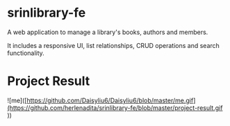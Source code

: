# srinlibrary-fe

A web application to manage a library's books, authors and members. 

It includes a responsive UI, list relationships, CRUD operations and search functionality.


# Project Result
![me]([https://github.com/Daisyliu6/Daisyliu6/blob/master/me.gif](https://github.com/herlenadita/srinlibrary-fe/blob/master/project-result.gif
))


